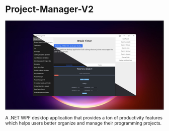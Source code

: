# Project-Manager-V2

<img src=".\Image.jpg" />

A .NET WPF desktop application that provides a ton of productivity features which helps users better organize and manage their programming projects.
